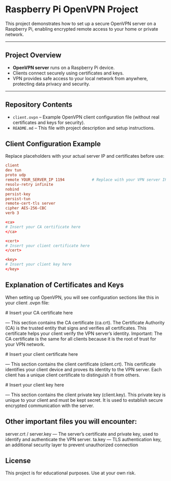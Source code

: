 # Raspberry Pi OpenVPN Project

This project demonstrates how to set up a secure OpenVPN server on a Raspberry Pi, enabling encrypted remote access to your home or private network.

---

## Project Overview

- **OpenVPN server** runs on a Raspberry Pi device.  
- Clients connect securely using certificates and keys.  
- VPN provides safe access to your local network from anywhere, protecting data privacy and security.

---

## Repository Contents

- `client.ovpn` – Example OpenVPN client configuration file (without real certificates and keys for security).  
- `README.md` – This file with project description and setup instructions.

## Client Configuration Example
Replace placeholders with your actual server IP and certificates before use:

```conf
client
dev tun
proto udp
remote YOUR_SERVER_IP 1194            # Replace with your VPN server IP address
resolv-retry infinite
nobind
persist-key
persist-tun
remote-cert-tls server
cipher AES-256-CBC
verb 3

<ca>
# Insert your CA certificate here
</ca>

<cert>
# Insert your client certificate here
</cert>

<key>
# Insert your client key here
</key>
```

## Explanation of Certificates and Keys
When setting up OpenVPN, you will see configuration sections like this in your client .ovpn file:

<ca>
# Insert your CA certificate here
</ca>

<ca> — This section contains the CA certificate (ca.crt).
The Certificate Authority (CA) is the trusted entity that signs and verifies all certificates. This certificate helps your client verify the VPN server’s identity.
Important: The CA certificate is the same for all clients because it is the root of trust for your VPN network.

<cert>
# Insert your client certificate here
</cert>

<cert> — This section contains the client certificate (client.crt).
This certificate identifies your client device and proves its identity to the VPN server.
Each client has a unique client certificate to distinguish it from others.

<key>
# Insert your client key here
</key>

<key> — This section contains the client private key (client.key).
This private key is unique to your client and must be kept secret. It is used to establish secure encrypted communication with the server.

## Other important files you will encounter:

server.crt / server.key — The server’s certificate and private key, used to identify and authenticate the VPN server.
ta.key — TLS authentication key, an additional security layer to prevent unauthorized connection


## License 
This project is for educational purposes. Use at your own risk.
